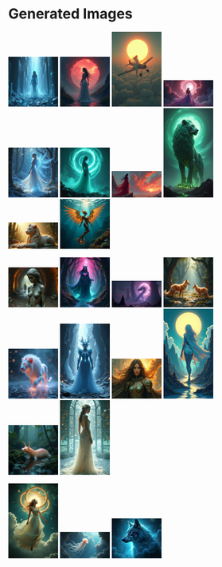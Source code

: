 # Generated Images



<img src="2025_07_15_01.png" width="100"/> <img src="2025_07_15_02.png" width="100"/> <img src="2025_07_15_03.png" width="100"/> <img src="2025_07_15_04.png" width="100"/> <img src="2025_07_15_05.png" width="100"/> <img src="2025_07_15_06.png" width="100"/> <img src="2025_07_15_07.png" width="100"/> <img src="2025_07_15_08.png" width="100"/> <img src="2025_07_15_09.png" width="100"/> <img src="2025_07_15_10.png" width="100"/>

<img src="2025_07_15_11.png" width="100"/> <img src="2025_07_15_12.png" width="100"/> <img src="2025_07_15_13.png" width="100"/> <img src="2025_07_15_14.png" width="100"/> <img src="2025_07_15_15.png" width="100"/> <img src="2025_07_15_16.png" width="100"/> <img src="2025_07_15_17.png" width="100"/> <img src="2025_07_15_18.png" width="100"/> <img src="2025_07_15_19.png" width="100"/> <img src="2025_07_15_20.png" width="100"/>

<img src="2025_07_15_21.png" width="100"/> <img src="2025_07_15_22.png" width="100"/> <img src="2025_07_15_23.png" width="100"/>